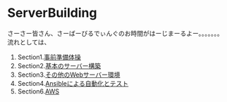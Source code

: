 # ServerBuilding
さーさー皆さん、さーばーびるでぃんぐのお時間がはーじまーるよー。。。。。。。
流れとしては、

1. Section1.[事前準備体操](https://github.com/n15007/ServerBuilding/blob/master/Section0.md)
1. Section2.[基本のサーバー構築](https://github.com/n15007/ServerBuilding/blob/master/Section1.md)
1. Section3.[その他のWebサーバー環境](https://github.com/n15007/ServerBuilding/blob/master/Section2.md)
1. Section4.[Ansibleによる自動化とテスト](https://github.com/n15007/ServerBuilding/blob/master/Section3.md)
1. Section6.[AWS](https://github.com/n15007/ServerBuilding/blob/master/Section6.md)

